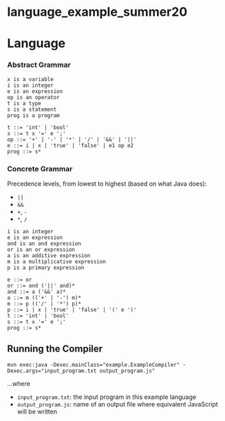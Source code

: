 # language_example_summer20

# Language #

### Abstract Grammar ###

```
x is a variable
i is an integer
e is an expression
op is an operator
t is a type
s is a statement
prog is a program

t ::= 'int' | 'bool'
s ::= t x '=' e ';'
op ::= '+' | '-' | '*' | '/' | '&&' | '||'
e ::= i | x | 'true' | 'false' | e1 op e2
prog ::= s*
```

### Concrete Grammar ###

Precedence levels, from lowest to highest (based on what Java does):

- `||`
- `&&`
- `+`, `-`
- `*`, `/`

```
i is an integer
e is an expression
and is an and expression
or is an or expression
a is an additive expression
m is a multiplicative expression
p is a primary expression

e ::= or
or ::= and ('||' and)*
and ::= a ('&&' a)*
a ::= m (('+' | '-') m)*
m ::= p (('/' | '*') p)*
p ::= i | x | 'true' | 'false' | '(' e ')'
t ::= 'int' | 'bool'
s ::= t x '=' e ';'
prog ::= s*
```

## Running the Compiler ##

```
mvn exec:java -Dexec.mainClass="example.ExampleCompiler" -Dexec.args="input_program.txt output_program.js"
```

...where

- `input_program.txt`: the input program in this example language
- `output_program.js`: name of an output file where equivalent JavaScript will be written
